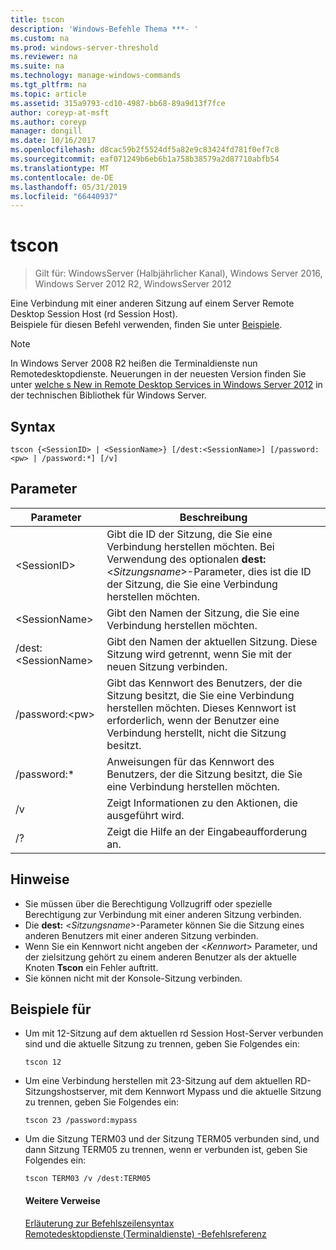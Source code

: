 ```yaml
---
title: tscon
description: 'Windows-Befehle Thema ***- '
ms.custom: na
ms.prod: windows-server-threshold
ms.reviewer: na
ms.suite: na
ms.technology: manage-windows-commands
ms.tgt_pltfrm: na
ms.topic: article
ms.assetid: 315a9793-cd10-4987-bb68-89a9d13f7fce
author: coreyp-at-msft
ms.author: coreyp
manager: dongill
ms.date: 10/16/2017
ms.openlocfilehash: d8cac59b2f5524df5a82e9c83424fd781f0ef7c8
ms.sourcegitcommit: eaf071249b6eb6b1a758b38579a2d87710abfb54
ms.translationtype: MT
ms.contentlocale: de-DE
ms.lasthandoff: 05/31/2019
ms.locfileid: "66440937"
---
```

# <a name="tscon"></a>tscon

>Gilt für: WindowsServer (Halbjährlicher Kanal), Windows Server 2016, Windows Server 2012 R2, WindowsServer 2012

Eine Verbindung mit einer anderen Sitzung auf einem Server Remote Desktop Session Host (rd Session Host).  
Beispiele für diesen Befehl verwenden, finden Sie unter [Beispiele](#BKMK_examples).  

> [!NOTE]  
> In Windows Server 2008 R2 heißen die Terminaldienste nun Remotedesktopdienste. Neuerungen in der neuesten Version finden Sie unter [welche s New in Remote Desktop Services in Windows Server 2012](https://technet.microsoft.com/library/hh831527) in der technischen Bibliothek für Windows Server.  

## <a name="syntax"></a>Syntax  
```  
tscon {<SessionID> | <SessionName>} [/dest:<SessionName>] [/password:<pw> | /password:*] [/v]  
```  
## <a name="parameters"></a>Parameter  

|Parameter|Beschreibung|  
|-------|--------|  
|\<SessionID>|Gibt die ID der Sitzung, die Sie eine Verbindung herstellen möchten. Bei Verwendung des optionalen **dest:** <*Sitzungsname*>-Parameter, dies ist die ID der Sitzung, die Sie eine Verbindung herstellen möchten.|  
|\<SessionName>|Gibt den Namen der Sitzung, die Sie eine Verbindung herstellen möchten.|  
|/dest:\<SessionName>|Gibt den Namen der aktuellen Sitzung. Diese Sitzung wird getrennt, wenn Sie mit der neuen Sitzung verbinden.|  
|/password:\<pw>|Gibt das Kennwort des Benutzers, der die Sitzung besitzt, die Sie eine Verbindung herstellen möchten. Dieses Kennwort ist erforderlich, wenn der Benutzer eine Verbindung herstellt, nicht die Sitzung besitzt.|  
|/password:*|Anweisungen für das Kennwort des Benutzers, der die Sitzung besitzt, die Sie eine Verbindung herstellen möchten.|  
|/v|Zeigt Informationen zu den Aktionen, die ausgeführt wird.|  
|/?|Zeigt die Hilfe an der Eingabeaufforderung an.|  

## <a name="remarks"></a>Hinweise  
-   Sie müssen über die Berechtigung Vollzugriff oder spezielle Berechtigung zur Verbindung mit einer anderen Sitzung verbinden.  
-   Die **dest:** <*Sitzungsname*>-Parameter können Sie die Sitzung eines anderen Benutzers mit einer anderen Sitzung verbinden.  
-   Wenn Sie ein Kennwort nicht angeben der <*Kennwort*> Parameter, und der zielsitzung gehört zu einem anderen Benutzer als der aktuelle Knoten **Tscon** ein Fehler auftritt.  
-   Sie können nicht mit der Konsole-Sitzung verbinden.  

## <a name="BKMK_examples"></a>Beispiele für  
- Um mit 12-Sitzung auf dem aktuellen rd Session Host-Server verbunden sind und die aktuelle Sitzung zu trennen, geben Sie Folgendes ein:  
  ```  
  tscon 12  
  ```  
- Um eine Verbindung herstellen mit 23-Sitzung auf dem aktuellen RD-Sitzungshostserver, mit dem Kennwort Mypass und die aktuelle Sitzung zu trennen, geben Sie Folgendes ein:  
  ```  
  tscon 23 /password:mypass  
  ```  
- Um die Sitzung TERM03 und der Sitzung TERM05 verbunden sind, und dann Sitzung TERM05 zu trennen, wenn er verbunden ist, geben Sie Folgendes ein:  
  ```  
  tscon TERM03 /v /dest:TERM05  
  ```  
  #### <a name="additional-references"></a>Weitere Verweise  
  [Erläuterung zur Befehlszeilensyntax](command-line-syntax-key.md)  
  [Remotedesktopdienste &#40;Terminaldienste&#41; -Befehlsreferenz](remote-desktop-services-terminal-services-command-reference.md)  
